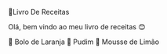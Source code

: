 :notebook_with_decorative_cover:Livro De Receitas

Olá, bem vindo ao meu livro de receitas :blush:

:cake: Bolo de Laranja 
:custard: Pudim
:lemon: Mousse de Limão 
